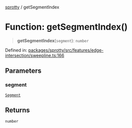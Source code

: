 
[sprotty](../globals) / getSegmentIndex

# Function: getSegmentIndex()

> **getSegmentIndex**(`segment`): `number`

Defined in: [packages/sprotty/src/features/edge-intersection/sweepline.ts:166](https://github.com/eclipse-sprotty/sprotty/blob/f9b2433481cc27a1ac0c92d525a92039ae7f6c76/packages/sprotty/src/features/edge-intersection/sweepline.ts#L166)

## Parameters

### segment

[`Segment`](../Class.Segment)

## Returns

`number`
